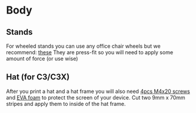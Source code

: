 Body
=====

Stands
------

For wheeled stands you can use any office chair wheels but we recommend: <a href="https://www.amazon.com/gp/product/B088D8XHHQ/ref=ppx_yo_dt_b_search_asin_title?ie=UTF8&psc=1">these</a>
They are press-fit so you will need to apply some amount of force (or use wise)

Hat (for C3/C3X)
------

After you print a hat and a hat frame you will also need <a href="https://www.mcmaster.com/93070A107/">4pcs M4x20 screws</a> and <a href="https://www.amazon.com/gp/product/B07T5L7756/ref=ppx_yo_dt_b_search_asin_title?ie=UTF8&th=1">EVA foam</a> to protect the screen of your device. Cut two 9mm x 70mm stripes and apply them to inside of the hat frame.

